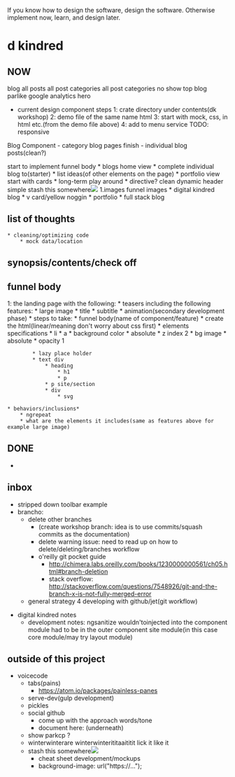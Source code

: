 If you know how to design the software, design the software. Otherwise implement now, learn, and design later.

# d kindred
##  NOW
blog
all posts
all post categories
all post categories no show top blog parlike
google analytics hero
- current design component steps
1: crate directory under contents(dk workshop)
2: demo file of the same name html
3: start with mock, css, in html etc.(from the demo file above)
4: add to menu service
TODO:
responsive


Blog Component
    - category blog pages finish
    - individual blog posts(clean?)


start to implement funnel body
    <!-- * ngrepeat -->
        <!-- *   needs a service
            *   SERVICE STEPS
            *   class with constructor inject http
            * create method
            * create variable 2 store it in
            * etc.
            *  -->
        <!-- * why: 2 feed images retrieve images -->
        <!-- * gather images
            * look for the ones that you got I think for yellownoggin -->
        * blogs home view
        * complete individual blog to(starter)
            * list ideas(of other elements on the page)
        * portfolio view start with cards
        * long-term play around
    * directive?
clean dynamic header simple
stash this somewhere<img src="http://placehold.it/350x150">
1.images funnel images
    * digital kindred blog
    * v card/yellow noggin
    * portfolio
    * full stack blog

## list of thoughts
    * cleaning/optimizing code
        * mock data/location
## synopsis/contents/check off


## funnel body
1: the landing page with the following:
    * teasers including the following features:
        * large image
        * title
        * subtitle
        * animation(secondary development phase)
    * steps to take:
        * funnel body(name of component/feature)
        * create the html(linear/meaning don't worry about css first)
        * elements specifications
            * li
            * a
            * background color
                * absolute
                * z index 2
            * bg image
                * absolute
                * opacity 1

            * lazy place holder
            * text div
                * heading
                    * h1
                    * p
                * p site/section
                * div
                    * svg

    * behaviors/inclusions*
        * ngrepeat
        * what are the elements it includes(same as features above for example large image)



## DONE
- <!-- - toolbar consistent: make toolbar component consistent with simple dynamic -->

## inbox
- stripped down toolbar example
-  brancho:
    * delete other branches
        *   (create workshop branch: idea is to use commits/squash commits as the documentation)
        * delete warning issue: need to read up on how to delete/deleting/branches workflow
        * o'reilly git pocket guide
            * http://chimera.labs.oreilly.com/books/1230000000561/ch05.html#branch-deletion
            * stack overflow: http://stackoverflow.com/questions/7548926/git-and-the-branch-x-is-not-fully-merged-error
    * general strategy 4 developing with github/jet(git workflow)
* digital kindred notes
    * development notes: ngsanitize wouldn'toinjected into the component module had to be in the outer component site module(in this case core module/may try layout module)


## outside of this project
- voicecode
    * tabs(pains)
        * https://atom.io/packages/painless-panes
    * serve-dev(gulp development)
    * pickles
    * social github
        * come up with the approach words/tone
        * document here: (underneath)
    * show parkcp ?
    * winterwinterare winterwinterititaaititit lick it like it
    * stash this somewhere<img src="http://placehold.it/350x150">
        * cheat sheet development/mockups
        * background-image: url("https://...");
